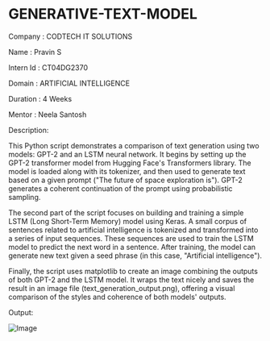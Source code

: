 # GENERATIVE-TEXT-MODEL

Company : CODTECH IT SOLUTIONS

Name : Pravin S

Intern Id : CT04DG2370

Domain : ARTIFICIAL INTELLIGENCE

Duration : 4 Weeks

Mentor : Neela Santosh

Description:

This Python script demonstrates a comparison of text generation using two models: GPT-2 and an LSTM neural network. It begins by setting up the GPT-2 transformer model from Hugging Face's Transformers library. The model is loaded along with its tokenizer, and then used to generate text based on a given prompt ("The future of space exploration is"). GPT-2 generates a coherent continuation of the prompt using probabilistic sampling.

The second part of the script focuses on building and training a simple LSTM (Long Short-Term Memory) model using Keras. A small corpus of sentences related to artificial intelligence is tokenized and transformed into a series of input sequences. These sequences are used to train the LSTM model to predict the next word in a sentence. After training, the model can generate new text given a seed phrase (in this case, "Artificial intelligence").

Finally, the script uses matplotlib to create an image combining the outputs of both GPT-2 and the LSTM model. It wraps the text nicely and saves the result in an image file (text_generation_output.png), offering a visual comparison of the styles and coherence of both models' outputs.

Output:

![Image](https://github.com/user-attachments/assets/1f3c4d64-8b08-431f-bc4d-8300349f6822)
